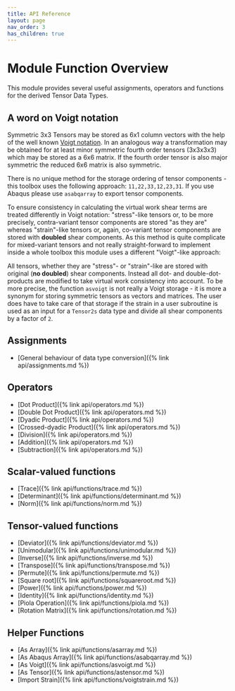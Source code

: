 ```yaml
---
title: API Reference
layout: page
nav_order: 3
has_children: true
---
```


# Module Function Overview
This module provides several useful assignments, operators and functions for the derived Tensor Data Types.

## A word on Voigt notation
Symmetric 3x3 Tensors may be stored as 6x1 column vectors with the help of the well known [Voigt notation](https://en.wikipedia.org/wiki/Voigt_notation). In an analogous way a transformation may be obtained for at least minor symmetric fourth order tensors (3x3x3x3) which may be stored as a 6x6 matrix. If the fourth order tensor is also major symmetric the reduced 6x6 matrix is also symmetric.

There is no unique method for the storage ordering of tensor components - this toolbox uses the following approach:
`11,22,33,12,23,31`. If you use Abaqus please use `asabqarray` to export tensor components.

To ensure consistency in calculating the virtual work shear terms are treated differently in Voigt notation: "stress"-like tensors or, to be more precisely, contra-variant tensor components are stored "as they are" whereas "strain"-like tensors or, again, co-variant tensor components are stored with **doubled** shear components. As this method is quite complicate for mixed-variant tensors and not really straight-forward to implement inside a whole toolbox this module uses a different "Voigt"-like approach:

All tensors, whether they are "stress"- or "strain"-like are stored with original (**no doubled**) shear components. Instead all dot- and double-dot-products are modified to take virtual work consistency into account. To be more precise, the function `asvoigt` is not really a Voigt storage - it is more a synonym for storing symmetric tensors as vectors and matrices. The user does have to take care of that storage if the strain in a user subroutine is used as an input for a `Tensor2s` data type and divide all shear components by a factor of `2`.

## Assignments
- [General behaviour of data type conversion]({% link api/assignments.md %})

## Operators
- [Dot Product]({% link api/operators.md %})
- [Double Dot Product]({% link api/operators.md %})
- [Dyadic Product]({% link api/operators.md %})
- [Crossed-dyadic Product]({% link api/operators.md %})
- [Division]({% link api/operators.md %})
- [Addition]({% link api/operators.md %})
- [Subtraction]({% link api/operators.md %})

## Scalar-valued functions
- [Trace]({% link api/functions/trace.md %})
- [Determinant]({% link api/functions/determinant.md %})
- [Norm]({% link api/functions/norm.md %})

## Tensor-valued functions
- [Deviator]({% link api/functions/deviator.md %})
- [Unimodular]({% link api/functions/unimodular.md %})
- [Inverse]({% link api/functions/inverse.md %})
- [Transpose]({% link api/functions/transpose.md %})
- [Permute]({% link api/functions/permute.md %})
- [Square root]({% link api/functions/squareroot.md %})
- [Power]({% link api/functions/power.md %})
- [Identity]({% link api/functions/identity.md %})
- [Piola Operation]({% link api/functions/piola.md %})
- [Rotation Matrix]({% link api/functions/rotation.md %})

## Helper Functions
- [As Array]({% link api/functions/asarray.md %})
- [As Abaqus Array]({% link api/functions/asabqarray.md %})
- [As Voigt]({% link api/functions/asvoigt.md %})
- [As Tensor]({% link api/functions/astensor.md %})
- [Import Strain]({% link api/functions/voigtstrain.md %})

